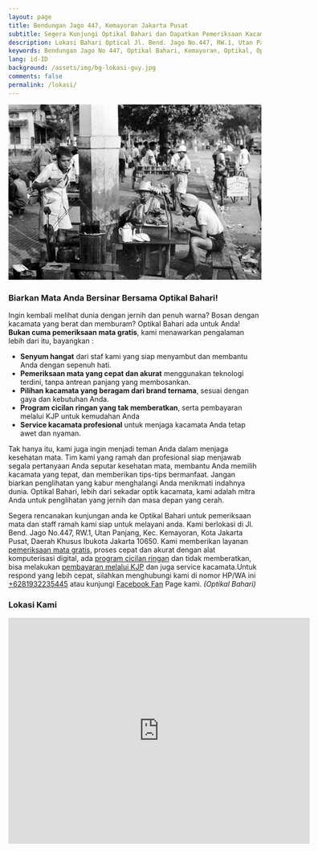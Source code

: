 ```yaml
---
layout: page
title: Bendungan Jago 447, Kemayoran Jakarta Pusat
subtitle: Segera Kunjungi Optikal Bahari dan Dapatkan Pemeriksaan Kacamata Gratis.
description: Lokasi Bahari Optical Jl. Bend. Jago No.447, RW.1, Utan Panjang, Kec. Kemayoran, Kota Jakarta Pusat, Daerah Khusus Ibukota Jakarta 10650
keywords: Bendungan Jago No 447, Optikal Bahari, Kemayoran, Optikal, Optik
lang: id-ID
background: /assets/img/bg-lokasi-guy.jpg
comments: false
permalink: /lokasi/
---
```


<div class="card shadow p-3 mb-5 bg-white rounded">
	<img src="/assets/img/profil/kemayoran-tempoe-doeloe.jpg" class="card-img-top" alt="kemayoran-tempoe-doeloe">
    <div class="card-body">
      <h3 class="card-title">
	  	Biarkan Mata Anda Bersinar Bersama Optikal Bahari!
	  </h3>
	  	<p class="card-text">
		Ingin kembali melihat dunia dengan jernih dan penuh warna? Bosan dengan kacamata yang berat dan memburam? Optikal Bahari ada untuk Anda! <b>Bukan cuma pemeriksaan mata gratis</b>, kami menawarkan pengalaman lebih dari itu, bayangkan :
		<ul>
			<li>
				<strong>Senyum hangat</strong> dari staf kami yang siap menyambut dan membantu Anda dengan sepenuh hati.
			</li>
			<li>
				<strong>Pemeriksaan mata yang cepat dan akurat</strong> menggunakan teknologi terdini, tanpa antrean panjang yang membosankan.
			</li>
			<li>
				<strong>Pilihan kacamata yang beragam dari brand ternama</strong>, sesuai dengan gaya dan kebutuhan Anda.
			</li>
			<li>
				<strong>Program cicilan ringan yang tak memberatkan</strong>, serta pembayaran melalui KJP untuk kemudahan Anda
			</li>
			<li>
				<strong>Service kacamata profesional</strong> untuk menjaga kacamata Anda tetap awet dan nyaman.
			</li>
		</ul>
		</p>
		<p class="card-text">
			Tak hanya itu, kami juga ingin menjadi teman Anda dalam menjaga kesehatan mata. Tim kami yang ramah dan profesional siap menjawab segala pertanyaan Anda seputar kesehatan mata, membantu Anda memilih kacamata yang tepat, dan memberikan tips-tips bermanfaat. Jangan biarkan penglihatan yang kabur menghalangi Anda menikmati indahnya dunia. Optikal Bahari, lebih dari sekadar optik kacamata, kami adalah mitra Anda untuk penglihatan yang jernih dan masa depan yang cerah.
		</p>
      	<p class="card-text">
	  		Segera rencanakan kunjungan anda ke Optikal Bahari untuk pemeriksaan mata dan staff ramah kami siap untuk melayani anda. Kami berlokasi di Jl. Bend. Jago No.447, RW.1, Utan Panjang, Kec. Kemayoran, Kota Jakarta Pusat, Daerah Khusus Ibukota Jakarta 10650. Kami memberikan layanan <a href="{{"/periksa-mata/" | relative_url }}" title="pemeriksaan mata gratis">pemeriksaan mata gratis</a>, proses cepat dan akurat dengan alat komputerisasi digital, ada <a href="{{"/kacamata-cicilan/" | relative_url }}" title="kacamata cicilan">program cicilan ringan</a> dan tidak memberatkan, bisa melakukan <a href="{{"/optikal-bahari-kjp-kartu-jakarta-pintar/" | relative_url }}" title="bayar kacamata bayar dengan KJP">pembayaran melalui KJP</a> dan juga service kacamata.Untuk respond yang lebih cepat, silahkan menghubungi kami di nomor HP/WA ini <a href="https://api.whatsapp.com/send?phone=6281932235445&text=Hallo%2C+saya+butuh+informasi+lebih+lanjut+mengenai+Optikal+Bahari" id="WhatsAppClick" class="WhatsAppCall" title="Call WhatsApp">+6281932235445</a> atau kunjungi <a href="https://www.facebook.com/optikalbahari" id="FBClick" title="Facebook Page Optikal Bahari" class="FacebookPage">Facebook Fan</a> Page kami. <em>(Optikal Bahari)</em>
	  	</p>
		<h3 class="card-title">
	  		Lokasi Kami
	  	</h3>
		<div class="container-fluid">
    		<div class="map-responsive">
   				<iframe 
					src="https://www.google.com/maps/embed?pb=!1m18!1m12!1m3!1d3966.7666623127143!2d106.85569731476888!3d-6.161996895538745!2m3!1f0!2f0!3f0!3m2!1i1024!2i768!4f13.1!3m3!1m2!1s0x2e69f5a43786850d%3A0x9802c727c074ae8c!2sBahari%20Optical!5e0!3m2!1sen!2sid!4v1671236028422!5m2!1sen!2sid" width="600" height="450" style="border:0;" allowfullscreen="" loading="lazy" referrerpolicy="no-referrer-when-downgrade">
				</iframe>
			</div>
		</div>		
	</div>    		
</div>

